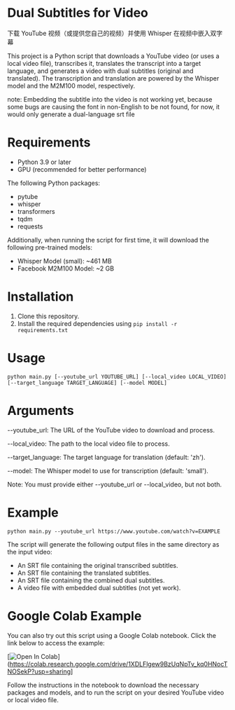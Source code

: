 # Dual Subtitles for Video

下载 YouTube 视频（或提供您自己的视频）并使用 Whisper 在视频中嵌入双字幕

This project is a Python script that downloads a YouTube video (or uses a local video file), transcribes it, translates the transcript into a target language, and generates a video with dual subtitles (original and translated). The transcription and translation are powered by the Whisper model and the M2M100 model, respectively.

note: Embedding the subtitle into the video is not working yet, because some bugs are causing the font in non-English to be not found, for now, it would only generate a dual-language srt file


# Requirements
- Python 3.9 or later
- GPU (recommended for better performance)

The following Python packages:
- pytube
- whisper
- transformers
- tqdm
- requests

Additionally, when running the script for first time, it will download the following pre-trained models:

- Whisper Model (small): ~461 MB
- Facebook M2M100 Model: ~2 GB

# Installation
1. Clone this repository.
2. Install the required dependencies using ``` pip install -r requirements.txt ```

# Usage
```
python main.py [--youtube_url YOUTUBE_URL] [--local_video LOCAL_VIDEO] [--target_language TARGET_LANGUAGE] [--model MODEL]
```

# Arguments
--youtube_url: The URL of the YouTube video to download and process.

--local_video: The path to the local video file to process.

--target_language: The target language for translation (default: 'zh').

--model: The Whisper model to use for transcription (default: 'small').

Note: You must provide either --youtube_url or --local_video, but not both.

# Example
```
python main.py --youtube_url https://www.youtube.com/watch?v=EXAMPLE
```

The script will generate the following output files in the same directory as the input video:

- An SRT file containing the original transcribed subtitles.
- An SRT file containing the translated subtitles.
- An SRT file containing the combined dual subtitles.
- A video file with embedded dual subtitles (not yet work).

<!-- This will download the specified YouTube video, transcribe it, translate the transcript into Chinese, and generate a video with dual subtitles (English and Chinese). The output video will be saved in the same directory as the original video with the postfix _dual_sub. -->


# Google Colab Example
You can also try out this script using a Google Colab notebook. Click the link below to access the example:

[![Open In Colab](https://colab.research.google.com/assets/colab-badge.svg)](https://colab.research.google.com/drive/1XDLFlgew9BzUqNpTv_kq0HNocTNOSekP?usp=sharing]

Follow the instructions in the notebook to download the necessary packages and models, and to run the script on your desired YouTube video or local video file.